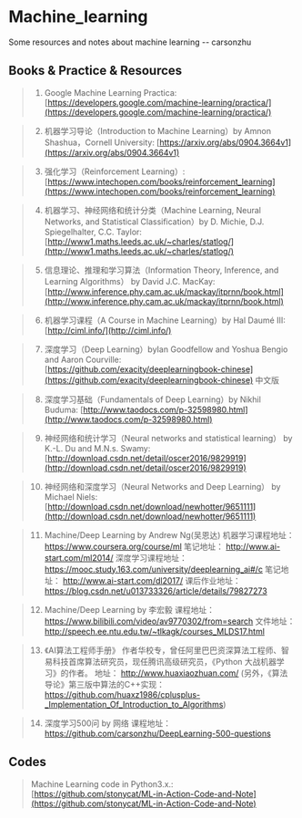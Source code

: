 # Machine_learning
Some resources and notes about machine learning -- carsonzhu

## Books & Practice & Resources
>1. Google Machine Learning Practica: [https://developers.google.com/machine-learning/practica/](https://developers.google.com/machine-learning/practica/)

>2. 机器学习导论（Introduction to Machine Learning）by Amnon Shashua，Cornell University: [https://arxiv.org/abs/0904.3664v1](https://arxiv.org/abs/0904.3664v1)

>3. 强化学习（Reinforcement Learning）: [https://www.intechopen.com/books/reinforcement_learning](https://www.intechopen.com/books/reinforcement_learning)

>4. 机器学习、神经网络和统计分类（Machine Learning, Neural Networks, and Statistical Classification）by D. Michie, D.J. Spiegelhalter, C.C. Taylor: [http://www1.maths.leeds.ac.uk/~charles/statlog/](http://www1.maths.leeds.ac.uk/~charles/statlog/)

>5. 信息理论、推理和学习算法（Information Theory, Inference, and Learning Algorithms） by David J.C. MacKay: [http://www.inference.phy.cam.ac.uk/mackay/itprnn/book.html](http://www.inference.phy.cam.ac.uk/mackay/itprnn/book.html)

>6. 机器学习课程（A Course in Machine Learning）by Hal Daumé III: [http://ciml.info/](http://ciml.info/)

>7. 深度学习（Deep Learning）byIan Goodfellow and Yoshua Bengio and Aaron Courville: [https://github.com/exacity/deeplearningbook-chinese](https://github.com/exacity/deeplearningbook-chinese) 中文版

>8. 深度学习基础（Fundamentals of Deep Learning）by Nikhil Buduma: [http://www.taodocs.com/p-32598980.html](http://www.taodocs.com/p-32598980.html)

>9. 神经网络和统计学习（Neural networks and statistical learning） by K.-L. Du and M.N.s. Swamy: [http://download.csdn.net/detail/oscer2016/9829919](http://download.csdn.net/detail/oscer2016/9829919)

>10. 神经网络和深度学习（Neural Networks and Deep Learning） by Michael Niels: [http://download.csdn.net/download/newhotter/9651111](http://download.csdn.net/download/newhotter/9651111)

>11. Machine/Deep Learning by Andrew Ng(吴恩达)
机器学习课程地址：
https://www.coursera.org/course/ml
笔记地址：
http://www.ai-start.com/ml2014/
深度学习课程地址：
https://mooc.study.163.com/university/deeplearning_ai#/c
笔记地址：
http://www.ai-start.com/dl2017/
课后作业地址：
https://blog.csdn.net/u013733326/article/details/79827273

>12. Machine/Deep Learning by 李宏毅
课程地址：
https://www.bilibili.com/video/av9770302/from=search
文件地址：
http://speech.ee.ntu.edu.tw/~tlkagk/courses_MLDS17.html

>13. 《AI算法工程师手册》
作者华校专，曾任阿里巴巴资深算法工程师、智易科技首席算法研究员，现任腾讯高级研究员，《Python 大战机器学习》的作者。
地址：
http://www.huaxiaozhuan.com/
(另外，《算法导论》第三版中算法的C++实现：https://github.com/huaxz1986/cplusplus-_Implementation_Of_Introduction_to_Algorithms)

>14. 深度学习500问 by 网络
课程地址：
https://github.com/carsonzhu/DeepLearning-500-questions


## Codes
>Machine Learning code in Python3.x.: [https://github.com/stonycat/ML-in-Action-Code-and-Note](https://github.com/stonycat/ML-in-Action-Code-and-Note)
